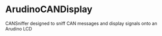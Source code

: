 # ArudinoCANDisplay
CANSniffer designed to sniff CAN messages and display signals onto an Arudino LCD
